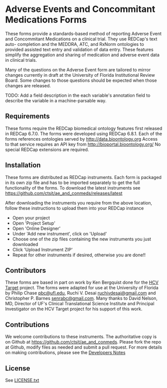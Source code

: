 # Adverse Events and Concommitant Medications Forms

These forms provide a standards-based method of reporting Adverse Event and
Concommitant Medications on a clinical trial. They use REDCap's text auto-
completion and the MEDDRA, ATC, and RxNorm ontologies to provided assisted
text entry and validation of data entry. These features simplify the
aggregation and sharing of medication and adverse event data in clinical
trials.

Many of the questions on the Adverse Event form are tailored to mirror changes
currently in draft at the University of Florida Institutional Review Board.
Some changes to those questions should be expected when those changes are
released.

TODO: Add a field description in the each variable's annotation field to
describe the variable in a machine-parsable way.

## Requirements

These forms require the REDCap biomedical ontology features first released in
REDCap 6.7.0.  The forms were developed using REDCap 6.8.1.  Each of the forms
references ontologies served by http://data.bioontology.org  Access to that
service requires an API key from http://bioportal.bioontology.org/  No special
REDCap extensions are required.

## Installation

These forms are distributed as REDCap instruments. Each form is packaged in
its own zip file and has to be imported separately to get the full
functionality of the forms.  To download the latest instruments see
https://github.com/ctsit/ae_and_conmeds/releases/latest

After downloading the instruments you require from the above location, follow
these instructions to upload them into your REDCap instance

* Open your project
* Open 'Project Setup'
* Open 'Online Designer'
* Under 'Add new instrument', click on 'Upload'
* Choose one of the zip files containing the new instruments you just downloaded
* Click 'Upload Instrument ZIP'
* Repeat for other instruments if desired, otherwise you are done!!

## Contributors

These forms are based in part on work by Ken Bergquist done for the [HCV
Target](http://www.hcvtarget.org/) project.  The forms were adapted for use at
the University of Florida by Philip Chase <pbc@ufl.edu>, Ruchi V. Desai
<ruchivdesai@gmail.com> and Christopher P. Barnes <senrabc@gmail.com>.  Many
thanks to David Nelson, MD, Director of UF's Clinical Translational Science
Institute and Principal Investigator on the HCV Target project for his support
of this work.

## Contributions

We welcome contributions to these instruments.  The authoritative copy is on
Github at https://github.com/ctsit/ae_and_conmeds.  Please fork the repo at
Github, modify files as needed and submit a pull request.  For more details on
making contributions, please see the [Developers Notes](README-developer.md)

## License

See [LICENSE.txt](LICENSE.txt)
